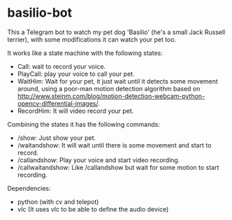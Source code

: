 # basilio-bot

This a Telegram bot to watch my pet dog 'Basilio' (he's a small Jack Russell terrier), with some modifications it can 
watch your pet too.

It works like a state machine with the following states:
- Call: wait to record your voice. 
- PlayCall: play your voice to call your pet.
- WaitHim: Wait for your pet, it just wait until it detects some movement around, using a poor-man motion detection algorithm based on http://www.steinm.com/blog/motion-detection-webcam-python-opencv-differential-images/.
- RecordHim: It will video record your pet.

Combining the states it has the following commands:
- /show: Just show your pet.
- /waitandshow: It will wait until there is some movement and start to record.
- /callandshow: Play your voice and start video recording.
- /callwaitandshow: Like /callandshow but wait for some motion to start recording.

Dependencies:
- python (with cv and telepot)
- vlc (It uses vlc to be able to define the audio device)

